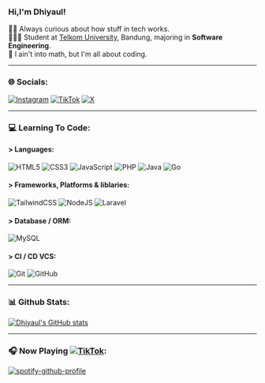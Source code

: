 ### Hi,I'm Dhiyaul!

🕵🏻 Always curious about how stuff in tech works.</br>
🧑🏻‍🎓 Student at [Telkom University](https://telkomuniversity.ac.id/), Bandung, majoring in <b>Software Engineering</b>.</br>
🙌 I ain't into math, but I'm all about coding.
<hr>

### 🌐 Socials:
[![Instagram](https://img.shields.io/badge/Instagram-%23E4405F.svg?logo=Instagram&logoColor=white)](https://instagram.com/mhmd_dhiyaul)
[![TikTok](https://img.shields.io/badge/TikTok-%23000000.svg?logo=TikTok&logoColor=white)](https://tiktok.com/@akhirnyaaullagi)
[![X](https://img.shields.io/badge/X-black.svg?logo=X&logoColor=white)](https://x.com/TgMamangHaul) 
<hr>

### 💻 Learning To Code:
#### > Languages:
![HTML5](https://img.shields.io/badge/html5-%23E34F26.svg?style=for-the-badge&logo=html5&logoColor=white)
![CSS3](https://img.shields.io/badge/css3-%231572B6.svg?style=for-the-badge&logo=css3&logoColor=white)
![JavaScript](https://img.shields.io/badge/javascript-%23323330.svg?style=for-the-badge&logo=javascript&logoColor=%23F7DF1E)
![PHP](https://img.shields.io/badge/php-%23777BB4.svg?style=for-the-badge&logo=php&logoColor=white)
![Java](https://img.shields.io/badge/java-%23ED8B00.svg?style=for-the-badge&logo=openjdk&logoColor=white)
![Go](https://img.shields.io/badge/go-%2300ADD8.svg?style=for-the-badge&logo=go&logoColor=white)

#### > Frameworks, Platforms & liblaries:
![TailwindCSS](https://img.shields.io/badge/tailwindcss-%2338B2AC.svg?style=for-the-badge&logo=tailwind-css&logoColor=white)
![NodeJS](https://img.shields.io/badge/node.js-6DA55F?style=for-the-badge&logo=node.js&logoColor=white)
![Laravel](https://img.shields.io/badge/laravel-%23FF2D20.svg?style=for-the-badge&logo=laravel&logoColor=white)

#### > Database / ORM:
![MySQL](https://img.shields.io/badge/mysql-4479A1.svg?style=for-the-badge&logo=mysql&logoColor=white)

#### > CI / CD VCS:
![Git](https://img.shields.io/badge/git-%23F05033.svg?style=for-the-badge&logo=git&logoColor=white)
![GitHub](https://img.shields.io/badge/github-%23121011.svg?style=for-the-badge&logo=github&logoColor=white) 
<hr>

### 📊 Github Stats:
[![Dhiyaul's GitHub stats](https://github-readme-stats.vercel.app/api?username=4uLmost&show_icons=true&theme=radical&hide_rank=false)](https://github.com/anuraghazra/github-readme-stats)
<hr>

### 🎧 Now Playing [![TikTok](https://img.shields.io/badge/-%23000000.svg?logo=spotify&logoColor=white)](https://open.spotify.com/user/cx76tnjk85uaxpgm9pskf8mje):
[![spotify-github-profile](https://spotify-github-profile.kittinanx.com/api/view?uid=cx76tnjk85uaxpgm9pskf8mje&cover_image=true&theme=natemoo-re&show_offline=false&background_color=121212&interchange=false)](https://spotify-github-profile.kittinanx.com/api/view?uid=cx76tnjk85uaxpgm9pskf8mje&redirect=true)
